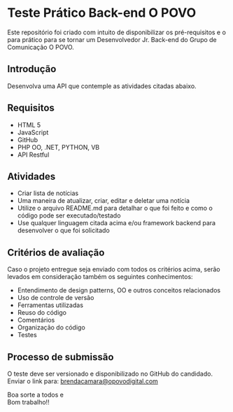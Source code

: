 # Teste Prático Back-end O POVO
Este repositório foi criado com intuito de disponibilizar os pré-requisitos e o para prático para se tornar um Desenvolvedor Jr. Back-end do Grupo de Comunicação O POVO.

## Introdução

Desenvolva uma API que contemple as atividades citadas abaixo.


## Requisitos

- HTML 5
- JavaScript
- GitHub
- PHP OO, .NET, PYTHON, VB
- API Restful 


## Atividades

- Criar lista de notícias
- Uma maneira de atualizar, criar, editar e deletar uma notícia
- Utilize o arquivo README.md para detalhar o que foi feito e como o código pode ser executado/testado
- Use qualquer linguagem citada acima e/ou framework backend para desenvolver o que foi solicitado


## Critérios de avaliação 

Caso o projeto entregue seja enviado com todos os critérios acima, 
serão levados em consideração também os seguintes conhecimentos:

- Entendimento de design patterns, OO e outros conceitos relacionados
- Uso de controle de versão
- Ferramentas utilizadas
- Reuso do código
- Comentários
- Organização do código
- Testes


## Processo de submissão

O teste deve ser versionado e disponibilizado no GitHub do candidado.<br />
Enviar o link para: brendacamara@opovodigital.com

Boa sorte a todos e<br />
Bom trabalho!!


